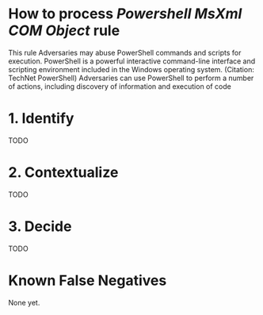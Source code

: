 # How to process *Powershell MsXml COM Object* rule
This rule Adversaries may abuse PowerShell commands and scripts for execution.
PowerShell is a powerful interactive command-line interface and scripting environment included in the Windows operating system. (Citation: TechNet PowerShell)
Adversaries can use PowerShell to perform a number of actions, including discovery of information and execution of code

# 1. Identify
TODO

# 2. Contextualize
TODO

# 3. Decide
TODO

# Known False Negatives
None yet.

